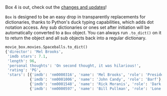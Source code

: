 Box 4 is out, check out the [changes and
updates](https://github.com/cdgriffith/Box/blob/master/docs/4.x_changes.rst)!

`Box` is designed to be an easy drop in transparently
replacements for dictionaries, thanks to Python\'s duck typing
capabilities, which adds dot notation access. Any sub dictionaries or
ones set after initiation will be automatically converted to a
`Box` object. You can always run `.to_dict()`
on it to return the object and all sub objects back into a regular
dictionary.

```python
movie_box.movies.Spaceballs.to_dict()
{'director': 'Mel Brooks',
 'imdb stars': 7.1,
 'length': 96,
 'personal thoughts': 'On second thought, it was hilarious!',
 'rating': 'PG',
 'stars': [{'imdb': 'nm0000316', 'name': 'Mel Brooks', 'role': 'President Skroob'},
           {'imdb': 'nm0001006', 'name': 'John Candy', 'role': 'Barf'},
           {'imdb': 'nm0001548', 'name': 'Rick Moranis', 'role': 'Dark Helmet'},
           {'imdb': 'nm0000597', 'name': 'Bill Pullman', 'role': 'Lone Starr'}]}
```
